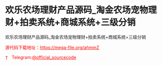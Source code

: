 # 欢乐农场理财产品源码_淘金农场宠物理财+拍卖系统+商城系统+三级分销

欢乐农场理财产品源码_淘金农场宠物理财+拍卖系统+商城系统+三级分销<br>


<p style="color: red;">源代码下载地址：<a href="https://mega-file.org/ahmmZ" style="color: red;">https://mega-file.org/ahmmZ</a></p><p style="color: red;"><img src="https://cdn-icons-png.flaticon.com/512/2111/2111646.png" alt="Telegram Icon" style="width: 16px; vertical-align: middle; margin-right: 5px;">Telegram:<a href="https://t.me/official_sourcecode" style="color: red;">@official_sourcecode</a></p>